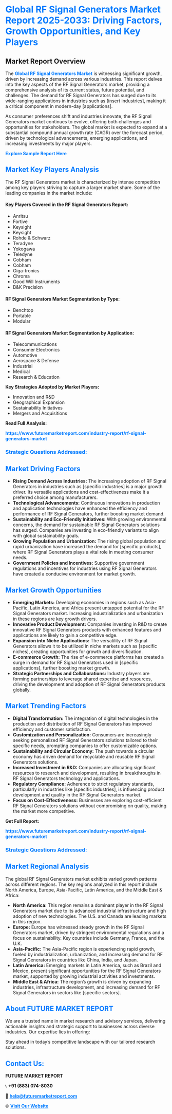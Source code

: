 <h1 style="color: #007BFF;">Global RF Signal Generators Market Report 2025-2033: Driving Factors, Growth Opportunities, and Key Players</h1>

<section id="overview">
<h2>Market Report Overview</h2>
<p>The <a href="https://www.futuremarketreport.com/industry-report/rf-signal-generators-market" style="color: #007BFF; text-decoration: none;"><strong>Global RF Signal Generators Market</strong></a> is witnessing significant growth, driven by increasing demand across various industries. This report delves into the key aspects of the RF Signal Generators market, providing a comprehensive analysis of its current status, future potential, and challenges. The demand for RF Signal Generators has surged due to its wide-ranging applications in industries such as [insert industries], making it a critical component in modern-day [applications].</p>
<p>As consumer preferences shift and industries innovate, the RF Signal Generators market continues to evolve, offering both challenges and opportunities for stakeholders. The global market is expected to expand at a substantial compound annual growth rate (CAGR) over the forecast period, driven by technological advancements, emerging applications, and increasing investments by major players.</p>
</section>

<section id="overview">
<p><a href="https://www.futuremarketreport.com/request-sample/reportId=35784" style="color: #007BFF; text-decoration: none;"><strong>Explore Sample Report Here</strong></a></p>
</section>

<section id="key-players">
<h2 style="color: #007BFF;">Market Key Players Analysis</h2>
<p>The RF Signal Generators market is characterized by intense competition among key players striving to capture a larger market share. Some of the leading companies in the market include:</p>
<h4>Key Players Covered in the RF Signal Generators Report:</h4>
<ul><li>Anritsu</li><li>Fortive</li><li>Keysight</li><li>Keysight</li><li>Rohde &amp; Schwarz</li><li>Teradyne</li><li>Yokogawa</li><li>Teledyne</li><li>Cobham</li><li>Cobham</li><li>Giga-tronics</li><li>Chroma</li><li>Good Will Instruments</li><li>B&amp;K Precision</li></ul>
<h4>RF Signal Generators Market Segmentation by Type:</h4>
<ul><li>Benchtop</li><li>Portable</li><li>Modular</li></ul>

<h4>RF Signal Generators Market Segmentation by Application:</h4>
<ul><li>Telecommunications</li><li>Consumer Electronics</li><li>Automotive</li><li>Aerospace &amp; Defense</li><li>Industrial</li><li>Medical</li><li>Research &amp; Education</li></ul>
<p><strong>Key Strategies Adopted by Market Players:</strong></p>
<ul>
<li>Innovation and R&D</li>
<li>Geographical Expansion</li>
<li>Sustainability Initiatives</li>
<li>Mergers and Acquisitions</li>
</ul>
</section>

<section>
<p><strong>Read Full Analysis: </strong></p><a href="https://www.futuremarketreport.com/industry-report/rf-signal-generators-market" style="color: #007BFF; text-decoration: none;"><strong>https://www.futuremarketreport.com/industry-report/rf-signal-generators-market</strong></a>
<h3 style="color: #007BFF;">Strategic Questions Addressed:</h3>
</section>

<section id="driving-factors">
<h2 style="color: #007BFF;">Market Driving Factors</h2>
<ul>
<li><strong>Rising Demand Across Industries:</strong> The increasing adoption of RF Signal Generators in industries such as [specific industries] is a major growth driver. Its versatile applications and cost-effectiveness make it a preferred choice among manufacturers.</li>
<li><strong>Technological Advancements:</strong> Continuous innovations in production and application technologies have enhanced the efficiency and performance of RF Signal Generators, further boosting market demand.</li>
<li><strong>Sustainability and Eco-Friendly Initiatives:</strong> With growing environmental concerns, the demand for sustainable RF Signal Generators solutions has surged. Companies are investing in eco-friendly variants to align with global sustainability goals.</li>
<li><strong>Growing Population and Urbanization:</strong> The rising global population and rapid urbanization have increased the demand for [specific products], where RF Signal Generators plays a vital role in meeting consumer needs.</li>
<li><strong>Government Policies and Incentives:</strong> Supportive government regulations and incentives for industries using RF Signal Generators have created a conducive environment for market growth.</li>
</ul>
</section>

<section id="growth-opportunities">
<h2 style="color: #007BFF;">Market Growth Opportunities</h2>
<ul>
<li><strong>Emerging Markets:</strong> Developing economies in regions such as Asia-Pacific, Latin America, and Africa present untapped potential for the RF Signal Generators market. Increasing industrialization and urbanization in these regions are key growth drivers.</li>
<li><strong>Innovative Product Development:</strong> Companies investing in R&D to create innovative RF Signal Generators products with enhanced features and applications are likely to gain a competitive edge.</li>
<li><strong>Expansion into Niche Applications:</strong> The versatility of RF Signal Generators allows it to be utilized in niche markets such as [specific niches], creating opportunities for growth and diversification.</li>
<li><strong>E-commerce Growth:</strong> The rise of e-commerce platforms has created a surge in demand for RF Signal Generators used in [specific applications], further boosting market growth.</li>
<li><strong>Strategic Partnerships and Collaborations:</strong> Industry players are forming partnerships to leverage shared expertise and resources, driving the development and adoption of RF Signal Generators products globally.</li>
</ul>
</section>

<section id="trending-factors">
<h2 style="color: #007BFF;">Market Trending Factors</h2>
<ul>
<li><strong>Digital Transformation:</strong> The integration of digital technologies in the production and distribution of RF Signal Generators has improved efficiency and customer satisfaction.</li>
<li><strong>Customization and Personalization:</strong> Consumers are increasingly seeking personalized RF Signal Generators solutions tailored to their specific needs, prompting companies to offer customizable options.</li>
<li><strong>Sustainability and Circular Economy:</strong> The push towards a circular economy has driven demand for recyclable and reusable RF Signal Generators solutions.</li>
<li><strong>Increased Investment in R&D:</strong> Companies are allocating significant resources to research and development, resulting in breakthroughs in RF Signal Generators technology and applications.</li>
<li><strong>Regulatory Compliance:</strong> Adherence to strict regulatory standards, particularly in industries like [specific industries], is influencing product development and quality in the RF Signal Generators market.</li>
<li><strong>Focus on Cost-Effectiveness:</strong> Businesses are exploring cost-efficient RF Signal Generators solutions without compromising on quality, making the market more competitive.</li>
</ul>
</section>

<section>
<p><strong>Get Full Report: </strong></p><a href="https://www.futuremarketreport.com/industry-report/rf-signal-generators-market" style="color: #007BFF; text-decoration: none;"><strong>https://www.futuremarketreport.com/industry-report/rf-signal-generators-market</strong></a>
<h3 style="color: #007BFF;">Strategic Questions Addressed:</h3>
</section>


<section id="regional-analysis">
<h2 style="color: #007BFF;">Market Regional Analysis</h2>
<p>The global RF Signal Generators market exhibits varied growth patterns across different regions. The key regions analyzed in this report include North America, Europe, Asia-Pacific, Latin America, and the Middle East & Africa:</p>
<ul>
<li><strong>North America:</strong> This region remains a dominant player in the RF Signal Generators market due to its advanced industrial infrastructure and high adoption of new technologies. The U.S. and Canada are leading markets in this region.</li>
<li><strong>Europe:</strong> Europe has witnessed steady growth in the RF Signal Generators market, driven by stringent environmental regulations and a focus on sustainability. Key countries include Germany, France, and the U.K.</li>
<li><strong>Asia-Pacific:</strong> The Asia-Pacific region is experiencing rapid growth, fueled by industrialization, urbanization, and increasing demand for RF Signal Generators in countries like China, India, and Japan.</li>
<li><strong>Latin America:</strong> Emerging markets in Latin America, such as Brazil and Mexico, present significant opportunities for the RF Signal Generators market, supported by growing industrial activities and investments.</li>
<li><strong>Middle East & Africa:</strong> The region’s growth is driven by expanding industries, infrastructure development, and increasing demand for RF Signal Generators in sectors like [specific sectors].</li>
</ul>
</section>

<footer>
<h2 style="color: #007BFF;">About FUTURE MARKET REPORT</h2>
<p>We are a trusted name in market research and advisory services, delivering actionable insights and strategic support to businesses across diverse industries. Our expertise lies in offering:</p>

<p>Stay ahead in today’s competitive landscape with our tailored research solutions.</p>

<h2 style="color: #007BFF;">Contact Us:</h2>
<p><strong>FUTURE MARKET REPORT</strong></p>
<p>📞 <strong>+91 (883) 074-8030</strong></p>
<p>📧 <strong><a href="mailto:help@futuremarketreport.com" style="color: #007BFF;">help@futuremarketreport.com</a></strong></p>
<p>🌐 <strong><a href="https://www.futuremarketreport.com/" style="color: #007BFF;">Visit Our Website</a></strong></p>
</footer>